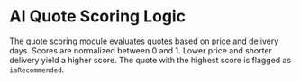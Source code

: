 # AI Quote Scoring Logic

The quote scoring module evaluates quotes based on price and delivery days.
Scores are normalized between 0 and 1. Lower price and shorter delivery yield a higher score.
The quote with the highest score is flagged as `isRecommended`.
